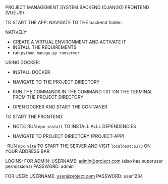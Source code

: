 PROJECT MANAGEMENT SYSTEM 
BACKEND (DJANGO)
FRONTEND (VUE.JS)


TO START THE APP:
NAVIGATE TO THE backend folder:

NATIVELY:
- CREATE A VIRTUAL ENVIRONMENT AND ACTIVATE IT
- INSTALL THE REQUIREMENTS 
- run `python manage.py runserver`

USING DOCKER:
- INSTALL DOCKER 
- NAVIGATE TO THE PROJECT DIRECTORY 
- RUN THE COMMANDS IN THE COMMAND.TXT ON THE TERMINAL FROM THE PROJECT DIRECTORY

- OPEN DOCKER AND START THE CONTAINER

TO START THE FRONTEND:
- NOTE: RUN `npm install` TO INSTALL ALLL DEPENDENCIES

- NAVIGATE TO PROJECT DIRECTORY (PROJECT-APP)

-RUN `npx vite` TO START THE SERVER AND VISIT `localhost:5173` ON YOUR ADDRESS BAR





LOGINS:
FOR ADMIN:
    USERNAME: admin@project.com (also has superuser permissions)
    PASSWORD: admin 

FOR USER:
    USERNAME: user@project.com
    PASSWORD: user1234
